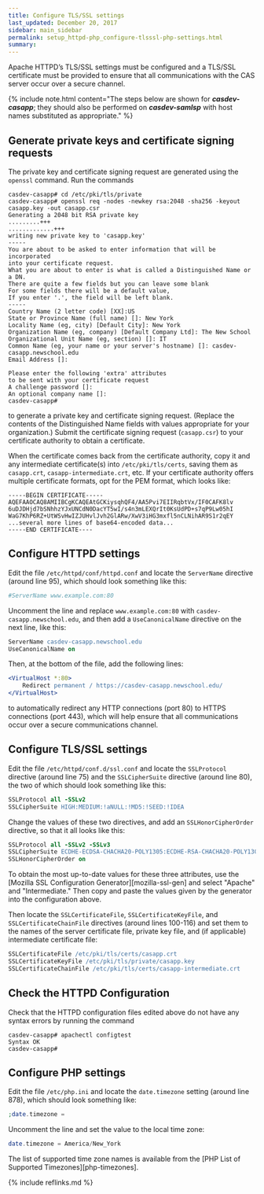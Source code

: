 ```yaml
---
title: Configure TLS/SSL settings
last_updated: December 20, 2017
sidebar: main_sidebar
permalink: setup_httpd-php_configure-tlsssl-php-settings.html
summary:
---
```


Apache HTTPD’s TLS/SSL settings must be configured and a TLS/SSL certificate must be provided to ensure that all communications with the CAS server occur over a secure channel.

{% include note.html content="The steps below are shown for ***casdev-casapp***; they should also be performed on ***casdev-samlsp*** with host names substituted as appropriate." %}

##	Generate private keys and certificate signing requests

The private key and certificate signing request are generated using the `openssl` command. Run the commands

```console
casdev-casapp# cd /etc/pki/tls/private
casdev-casapp# openssl req -nodes -newkey rsa:2048 -sha256 -keyout casapp.key -out casapp.csr
Generating a 2048 bit RSA private key
.........+++
.............+++
writing new private key to 'casapp.key'
-----
You are about to be asked to enter information that will be incorporated
into your certificate request.
What you are about to enter is what is called a Distinguished Name or a DN.
There are quite a few fields but you can leave some blank
For some fields there will be a default value,
If you enter '.', the field will be left blank.
-----
Country Name (2 letter code) [XX]:US
State or Province Name (full name) []: New York
Locality Name (eg, city) [Default City]: New York
Organization Name (eg, company) [Default Company Ltd]: The New School
Organizational Unit Name (eg, section) []: IT
Common Name (eg, your name or your server's hostname) []: casdev-casapp.newschool.edu
Email Address []:

Please enter the following 'extra' attributes
to be sent with your certificate request
A challenge password []:
An optional company name []:
casdev-casapp#  
```

to generate a private key and certificate signing request. (Replace the contents of the Distinguished Name fields with values appropriate for your organization.) Submit the certificate signing request (`casapp.csr`) to your certificate authority to obtain a certificate.

When the certificate comes back from the certificate authority, copy it and any intermediate certificate(s) into `/etc/pki/tls/certs`, saving them as `casapp.crt`, `casapp-intermediate.crt`, etc. If your certificate authority offers multiple certificate formats, opt for the PEM format, which looks like:

```
-----BEGIN CERTIFICATE-----
AQEFAAOCAQ8AMIIBCgKCAQEAtGCKiysqhQF4/AA5Pvi7EIIRqbtVx/IF0CAFK8lv
6uDJDHjd7bSNhhzYJxUNCdN0DacYT5wI/s4n3mLEXQrIt0KsUdPD+s7qP9Lw05hI
WaG7KhP6RZ+UtWSvHwIZJUHvlJvh2GlARw/XwV3iHG3mxfl5nCLNihAR9S1r2qEY
...several more lines of base64-encoded data...
-----END CERTIFICATE----
```

## Configure HTTPD settings

Edit the file `/etc/httpd/conf/httpd.conf` and locate the `ServerName` directive (around line 95), which should look something like this:

```apache
#ServerName www.example.com:80
```

Uncomment the line and replace `www.example.com:80` with `casdev-casapp.newschool.edu`, and then add a `UseCanonicalName` directive on the next line, like this:

```apache
ServerName casdev-casapp.newschool.edu
UseCanonicalName on
```

Then, at the bottom of the file, add the following lines:

```apache
<VirtualHost *:80>
    Redirect permanent / https://casdev-casapp.newschool.edu/
</VirtualHost>
```

to automatically redirect any HTTP connections (port 80) to HTTPS connections (port 443), which will help ensure that all communications occur over a secure communications channel.

## Configure TLS/SSL settings

Edit the file `/etc/httpd/conf.d/ssl.conf` and locate the `SSLProtocol` directive (around line 75) and the `SSLCipherSuite` directive (around line 80), the two of which should look something like this:

```apache
SSLProtocol all -SSLv2
SSLCipherSuite HIGH:MEDIUM:!aNULL:!MD5:!SEED:!IDEA
```

Change the values of these two directives, and add an `SSLHonorCipherOrder` directive, so that it all looks like this:

```apache
SSLProtocol all -SSLv2 -SSLv3
SSLCipherSuite ECDHE-ECDSA-CHACHA20-POLY1305:ECDHE-RSA-CHACHA20-POLY1305:ECDHE-ECDSA-AES128-GCM-SHA256:ECDHE-RSA-AES128-GCM-SHA256:ECDHE-ECDSA-AES256-GCM-SHA384:ECDHE-RSA-AES256-GCM-SHA384:DHE-RSA-AES128-GCM-SHA256:DHE-RSA-AES256-GCM-SHA384:ECDHE-ECDSA-AES128-SHA256:ECDHE-RSA-AES128-SHA256:ECDHE-ECDSA-AES128-SHA:ECDHE-RSA-AES256-SHA384:ECDHE-RSA-AES128-SHA:ECDHE-ECDSA-AES256-SHA384:ECDHE-ECDSA-AES256-SHA:ECDHE-RSA-AES256-SHA:DHE-RSA-AES128-SHA256:DHE-RSA-AES128-SHA:DHE-RSA-AES256-SHA256:DHE-RSA-AES256-SHA:ECDHE-ECDSA-DES-CBC3-SHA:ECDHE-RSA-DES-CBC3-SHA:EDH-RSA-DES-CBC3-SHA:AES128-GCM-SHA256:AES256-GCM-SHA384:AES128-SHA256:AES256-SHA256:AES128-SHA:AES256-SHA:DES-CBC3-SHA:!DSS
SSLHonorCipherOrder on
```

To obtain the most up-to-date values for these three attributes, use the [Mozilla SSL Configuration Generator][mozilla-ssl-gen] and select "Apache" and "Intermediate." Then copy and paste the values given by the generator into the configuration above.

Then locate the `SSLCertificateFile`, `SSLCertificateKeyFile`, and `SSLCertificateChainFile` directives (around lines 100-116) and set them to the names of the server certificate file, private key file, and (if applicable) intermediate certificate file:

```apache
SSLCertificateFile /etc/pki/tls/certs/casapp.crt
SSLCertificateKeyFile /etc/pki/tls/private/casapp.key
SSLCertificateChainFile /etc/pki/tls/certs/casapp-intermediate.crt
```
## Check the HTTPD Configuration

Check that the HTTPD configuration files edited above do not have any syntax errors by running the command

```console
casdev-casapp# apachectl configtest
Syntax OK
casdev-casapp#  
```

## Configure PHP settings

Edit the file `/etc/php.ini` and locate the `date.timezone` setting (around line 878), which should look something like:

```php
;date.timezone =
```

Uncomment the line and set the value to the local time zone:

```php
date.timezone = America/New_York
```

The list of supported time zone names is available from the [PHP List of Supported Timezones][php-timezones].

{% include reflinks.md %}
